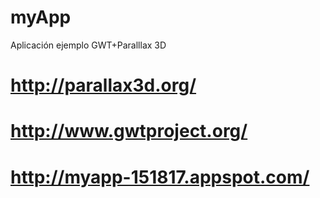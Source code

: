 # myApp
Aplicación ejemplo GWT+Paralllax 3D

# http://parallax3d.org/
# http://www.gwtproject.org/
# http://myapp-151817.appspot.com/
